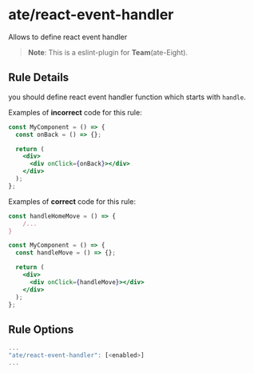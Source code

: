 # ate/react-event-handler

<!-- end auto-generated rule header -->

Allows to define react event handler

> **Note**: This is a eslint-plugin for **Team**(ate-Eight).

## Rule Details

you should define react event handler function which starts with `handle`.

Examples of **incorrect** code for this rule:

```jsx
const MyComponent = () => {
  const onBack = () => {};

  return (
    <div>
      <div onClick={onBack}></div>
    </div>
  );
};
```

Examples of **correct** code for this rule:

```jsx
const handleHomeMove = () => {
    /...
}
```

```jsx
const MyComponent = () => {
  const handleMove = () => {};

  return (
    <div>
      <div onClick={handleMove}></div>
    </div>
  );
};
```

## Rule Options

```js
...
"ate/react-event-handler": [<enabled>]
...
```
